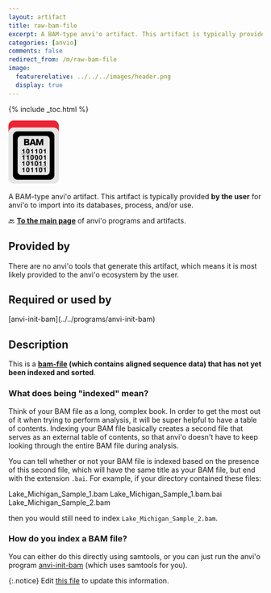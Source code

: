 ```yaml
---
layout: artifact
title: raw-bam-file
excerpt: A BAM-type anvi'o artifact. This artifact is typically provided by the user for anvi'o to import into its databases, process, and/or use.
categories: [anvio]
comments: false
redirect_from: /m/raw-bam-file
image:
  featurerelative: ../../../images/header.png
  display: true
---
```



{% include _toc.html %}


<img src="../../images/icons/BAM.png" alt="BAM" style="width:100px; border:none" />

A BAM-type anvi'o artifact. This artifact is typically provided **by the user** for anvi'o to import into its databases, process, and/or use.

🔙 **[To the main page](../../)** of anvi'o programs and artifacts.

## Provided by


There are no anvi'o tools that generate this artifact, which means it is most likely provided to the anvi'o ecosystem by the user.


## Required or used by


<p style="text-align: left" markdown="1"><span class="artifact-r">[anvi-init-bam](../../programs/anvi-init-bam)</span></p>


## Description

This is a **<span class="artifact-n">[bam-file](/help/main/artifacts/bam-file)</span> (which contains aligned sequence data) that has not yet been indexed and sorted**. 

### What does being "indexed" mean? 

Think of your BAM file as a long, complex book. In order to get the most out of it when trying to perform analysis, it will be super helpful to have a table of contents. Indexing your BAM file basically creates a second file that serves as an external table of contents, so that anvi'o doesn't have to keep looking through the entire BAM file during analysis. 

You can tell whether or not your BAM file is indexed based on the presence of this second file, which will have the same title as your BAM file, but end with the extension `.bai`. For example, if your directory contained these files:

<div class="codeblock" markdown="1">
Lake_Michigan_Sample_1.bam
Lake_Michigan_Sample_1.bam.bai
Lake_Michigan_Sample_2.bam 
</div>

then you would still need to index `Lake_Michigan_Sample_2.bam`. 

### How do you index a BAM file?

You can either do this directly using samtools, or you can just run the anvi'o program <span class="artifact-p">[anvi-init-bam](/help/main/programs/anvi-init-bam)</span> (which uses samtools for you). 


{:.notice}
Edit [this file](https://github.com/merenlab/anvio/tree/master/anvio/docs/artifacts/raw-bam-file.md) to update this information.

